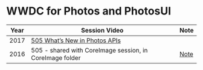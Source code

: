 # WWDC for Photos and PhotosUI


Year|Session Video|Note
--|--|--
2017|[505 What’s New in Photos APIs](https://developer.apple.com/videos/play/wwdc2017/505/)|
2016|505 - shared with CoreImage session, in CoreImage folder|[Note](../coreimage/2016-505-live-photo-editing-and-raw-processing-with-core-image)
